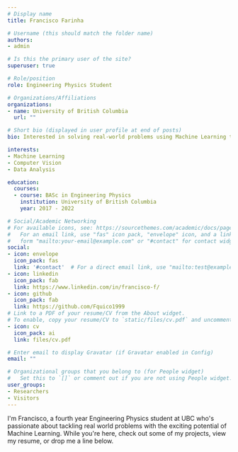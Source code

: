 ```yaml
---
# Display name
title: Francisco Farinha

# Username (this should match the folder name)
authors:
- admin

# Is this the primary user of the site?
superuser: true

# Role/position
role: Engineering Physics Student

# Organizations/Affiliations
organizations:
- name: University of British Columbia
  url: ""

# Short bio (displayed in user profile at end of posts)
bio: Interested in solving real-world problems using Machine Learning techniques.

interests:
- Machine Learning
- Computer Vision
- Data Analysis

education:
  courses:
  - course: BASc in Engineering Physics
    institution: University of British Columbia
    year: 2017 - 2022

# Social/Academic Networking
# For available icons, see: https://sourcethemes.com/academic/docs/page-builder/#icons
#   For an email link, use "fas" icon pack, "envelope" icon, and a link in the
#   form "mailto:your-email@example.com" or "#contact" for contact widget.
social:
- icon: envelope
  icon_pack: fas
  link: '#contact'  # For a direct email link, use "mailto:test@example.org".
- icon: linkedin
  icon_pack: fab
  link: https://www.linkedin.com/in/francisco-f/
- icon: github
  icon_pack: fab
  link: https://github.com/Fquico1999
# Link to a PDF of your resume/CV from the About widget.
# To enable, copy your resume/CV to `static/files/cv.pdf` and uncomment the lines below.
- icon: cv
  icon_pack: ai
  link: files/cv.pdf

# Enter email to display Gravatar (if Gravatar enabled in Config)
email: ""

# Organizational groups that you belong to (for People widget)
#   Set this to `[]` or comment out if you are not using People widget.
user_groups:
- Researchers
- Visitors
---
```


I'm Francisco, a fourth year Engineering Physics student at UBC who's passionate about tackling real world problems with the exciting potential of Machine Learning. 
While you're here, check out some of my projects, view my resume, or drop me a line below.
